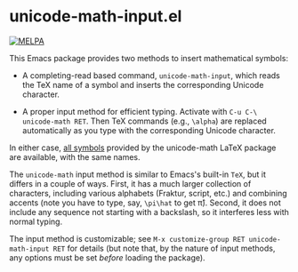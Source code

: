 unicode-math-input.el
=====================

[![MELPA](http://melpa.org/packages/unicode-math-input-badge.svg)](http://melpa.org/#/unicode-math-input)

This Emacs package provides two methods to insert mathematical
symbols:

- A completing-read based command, `unicode-math-input`, which reads
  the TeX name of a symbol and inserts the corresponding Unicode
  character.

- A proper input method for efficient typing.  Activate with `C-u C-\
  unicode-math RET`.  Then TeX commands (e.g., `\alpha`) are replaced
  automatically as you type with the corresponding Unicode character.

In either case, [all symbols] provided by the unicode-math LaTeX
package are available, with the same names.

The `unicode-math` input method is similar to Emacs's built-in `TeX`,
but it differs in a couple of ways.  First, it has a much larger
collection of characters, including various alphabets (Fraktur,
script, etc.) and combining accents (note you have to type, say,
`\pi\hat` to get π̂).  Second, it does not include any sequence not
starting with a backslash, so it interferes less with normal typing.

The input method is customizable; see `M-x customize-group RET
unicode-math-input RET` for details (but note that, by the nature of
input methods, any options must be set *before* loading the package).

[all symbols]: http://mirrors.ctan.org/macros/unicodetex/latex/unicode-math/unimath-symbols.pdf
